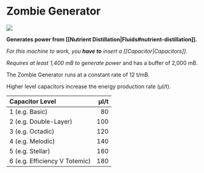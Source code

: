 # Zombie Generator
![](renders/zombie_generator.png)

**Generates power from [[Nutrient Distillation|Fluids#nutrient-distillation]].**

*For this machine to work, you **have to** insert a [[Capacitor|Capacitors]].*

*Requires at least 1,400 mB to generate power* and has a buffer of 2,000 mB.

The Zombie Generator runs at a constant rate of 12 t/mB.

Higher level capacitors increase the energy production rate (µI/t).

| Capacitor Level              | µI/t |
| :--------------------------- | ---: |
| 1 (e.g. Basic)                |   80 |
| 2 (e.g. Double-Layer)         |  100 |
| 3 (e.g. Octadic)              |  120 |
| 4 (e.g. Melodic)              |  140 |
| 5 (e.g. Stellar)              |  160 |
| 6 (e.g. Efficiency V Totemic) |  180 |